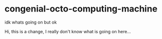 # congenial-octo-computing-machine
idk whats going on but ok

Hi, this is a change, I really don't know what is going on here...

